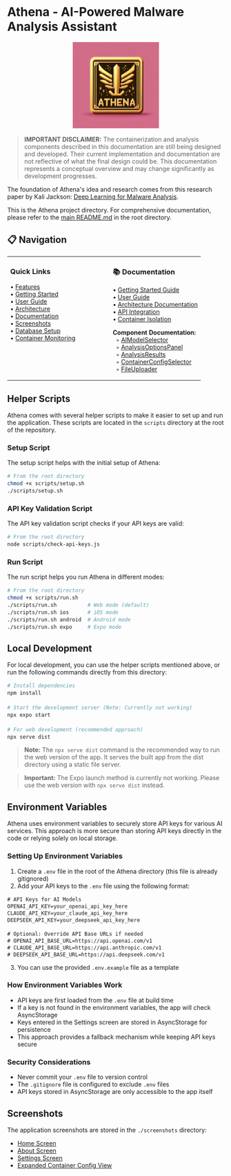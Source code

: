 # Athena - AI-Powered Malware Analysis Assistant

<div align="center">
  <img src="./assets/images/real-athena-logo.png" alt="Athena Logo" width="200" />
</div>

> **IMPORTANT DISCLAIMER:** The containerization and analysis components described in this documentation are still being designed and developed. Their current implementation and documentation are not reflective of what the final design could be. This documentation represents a conceptual overview and may change significantly as development progresses.

The foundation of Athena's idea and research comes from this research paper by Kali Jackson: [Deep Learning for Malware Analysis](https://radicalkjax.com/2025/04/21/deep-learning-for-malware-analysis.html).

This is the Athena project directory. For comprehensive documentation, please refer to the [main README.md](../README.md) in the root directory.

## 📋 Navigation

<div align="center">
<table width="100%" cellpadding="10">
<tr>
<td width="47%" valign="top">

### Quick Links

• [Features](../README.md#-features)  
• [Getting Started](../README.md#-getting-started)  
• [User Guide](../README.md#-user-guide)  
• [Architecture](../README.md#️-architecture)  
• [Documentation](../README.md#-documentation)  
• [Screenshots](../README.md#-screenshots)  
• [Database Setup](./docs/DATABASE_SETUP.md)  
• [Container Monitoring](./docs/CONTAINER_MONITORING.md)

</td>
<td width="6%"></td>
<td width="47%" valign="top">

### 📚 Documentation

• [Getting Started Guide](../docs/GETTING_STARTED.md)  
• [User Guide](../docs/USER_GUIDE.md)  
• [Architecture Documentation](../docs/ARCHITECTURE.md)  
• [API Integration](../docs/API_INTEGRATION.md)  
• [Container Isolation](../docs/CONTAINER_ISOLATION.md)  

**Component Documentation:**  
&nbsp;&nbsp;◦ [AIModelSelector](../docs/components/AI_MODEL_SELECTOR.md)  
&nbsp;&nbsp;◦ [AnalysisOptionsPanel](../docs/components/ANALYSIS_OPTIONS_PANEL.md)  
&nbsp;&nbsp;◦ [AnalysisResults](../docs/components/ANALYSIS_RESULTS.md)  
&nbsp;&nbsp;◦ [ContainerConfigSelector](../docs/components/CONTAINER_CONFIG_SELECTOR.md)  
&nbsp;&nbsp;◦ [FileUploader](../docs/components/FILE_UPLOADER.md)

</td>
</tr>
</table>
</div>

## Helper Scripts

Athena comes with several helper scripts to make it easier to set up and run the application. These scripts are located in the `scripts` directory at the root of the repository.

### Setup Script

The setup script helps with the initial setup of Athena:

```bash
# From the root directory
chmod +x scripts/setup.sh
./scripts/setup.sh
```

### API Key Validation Script

The API key validation script checks if your API keys are valid:

```bash
# From the root directory
node scripts/check-api-keys.js
```

### Run Script

The run script helps you run Athena in different modes:

```bash
# From the root directory
chmod +x scripts/run.sh
./scripts/run.sh          # Web mode (default)
./scripts/run.sh ios      # iOS mode
./scripts/run.sh android  # Android mode
./scripts/run.sh expo     # Expo mode
```

## Local Development

For local development, you can use the helper scripts mentioned above, or run the following commands directly from this directory:

```bash
# Install dependencies
npm install

# Start the development server (Note: Currently not working)
npx expo start

# For web development (recommended approach)
npx serve dist
```

> **Note:** The `npx serve dist` command is the recommended way to run the web version of the app. It serves the built app from the dist directory using a static file server.

> **Important:** The Expo launch method is currently not working. Please use the web version with `npx serve dist` instead.

## Environment Variables

Athena uses environment variables to securely store API keys for various AI services. This approach is more secure than storing API keys directly in the code or relying solely on local storage.

### Setting Up Environment Variables

1. Create a `.env` file in the root of the Athena directory (this file is already gitignored)
2. Add your API keys to the `.env` file using the following format:

```
# API Keys for AI Models
OPENAI_API_KEY=your_openai_api_key_here
CLAUDE_API_KEY=your_claude_api_key_here
DEEPSEEK_API_KEY=your_deepseek_api_key_here

# Optional: Override API Base URLs if needed
# OPENAI_API_BASE_URL=https://api.openai.com/v1
# CLAUDE_API_BASE_URL=https://api.anthropic.com/v1
# DEEPSEEK_API_BASE_URL=https://api.deepseek.com/v1
```

3. You can use the provided `.env.example` file as a template

### How Environment Variables Work

- API keys are first loaded from the `.env` file at build time
- If a key is not found in the environment variables, the app will check AsyncStorage
- Keys entered in the Settings screen are stored in AsyncStorage for persistence
- This approach provides a fallback mechanism while keeping API keys secure

### Security Considerations

- Never commit your `.env` file to version control
- The `.gitignore` file is configured to exclude `.env` files
- API keys stored in AsyncStorage are only accessible to the app itself

## Screenshots

The application screenshots are stored in the `./screenshots` directory:

- [Home Screen](./screenshots/newHome.png)
- [About Screen](./screenshots/about2.png)
- [Settings Screen](./screenshots/settings2.png)
- [Expanded Container Config View](./screenshots/containerConfig.png)
